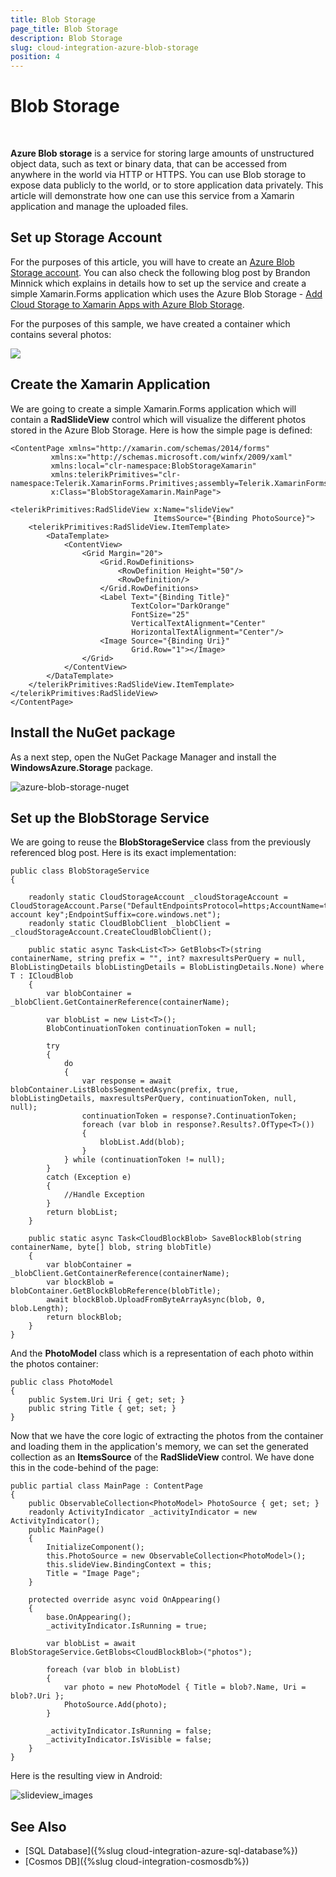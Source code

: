 ```yaml
---
title: Blob Storage
page_title: Blob Storage
description: Blob Storage
slug: cloud-integration-azure-blob-storage
position: 4
---
```


# Blob Storage

&nbsp;

**Azure Blob storage** is a service for storing large amounts of unstructured object data, such as text or binary data, that can be accessed from anywhere in the world via HTTP or HTTPS. You can use Blob storage to expose data publicly to the world, or to store application data privately. This article will demonstrate how one can use this service from a Xamarin application and manage the uploaded files.

## Set up Storage Account

For the purposes of this article, you will have to create an [Azure Blob Storage account](https://docs.microsoft.com/en-us/azure/storage/common/storage-create-storage-account). You can also check the following blog post by Brandon Minnick which explains in details how to set up the service and create a simple Xamarin.Forms application which uses the Azure Blob Storage - [Add Cloud Storage to Xamarin Apps with Azure Blob Storage](https://blog.xamarin.com/xamarin-plus-azure-blob-cloud-storage/).

For the purposes of this sample, we have created a container which contains several photos:

![](images/azure_blob_photos.png)

## Create the Xamarin Application

We are going to create a simple Xamarin.Forms application which will contain a **RadSlideView** control which will visualize the different photos stored in the Azure Blob Storage. Here is how the simple page is defined:

	<ContentPage xmlns="http://xamarin.com/schemas/2014/forms"
             xmlns:x="http://schemas.microsoft.com/winfx/2009/xaml"
             xmlns:local="clr-namespace:BlobStorageXamarin"
             xmlns:telerikPrimitives="clr-namespace:Telerik.XamarinForms.Primitives;assembly=Telerik.XamarinForms.Primitives"
             x:Class="BlobStorageXamarin.MainPage">

    <telerikPrimitives:RadSlideView x:Name="slideView" 
                                    ItemsSource="{Binding PhotoSource}">
        <telerikPrimitives:RadSlideView.ItemTemplate>
            <DataTemplate>
                <ContentView>
                    <Grid Margin="20">
                        <Grid.RowDefinitions>
                            <RowDefinition Height="50"/>
                            <RowDefinition/>
                        </Grid.RowDefinitions>
                        <Label Text="{Binding Title}" 
                               TextColor="DarkOrange" 
                               FontSize="25"
                               VerticalTextAlignment="Center"
                               HorizontalTextAlignment="Center"/>
                        <Image Source="{Binding Uri}" 
                               Grid.Row="1"></Image> 
                    </Grid>
                </ContentView>
            </DataTemplate>
        </telerikPrimitives:RadSlideView.ItemTemplate>
    </telerikPrimitives:RadSlideView>
	</ContentPage>


## Install the NuGet package

As a next step, open the NuGet Package Manager and install the **WindowsAzure.Storage** package.

![azure-blob-storage-nuget](images/nuget_windowsazure_storage.png)


## Set up the BlobStorage Service

We are going to reuse the **BlobStorageService** class from the previously referenced blog post. Here is its exact implementation:

	public class BlobStorageService
    {

        readonly static CloudStorageAccount _cloudStorageAccount = CloudStorageAccount.Parse("DefaultEndpointsProtocol=https;AccountName=telerikcloud;AccountKey="your account key";EndpointSuffix=core.windows.net");
        readonly static CloudBlobClient _blobClient = _cloudStorageAccount.CreateCloudBlobClient();

        public static async Task<List<T>> GetBlobs<T>(string containerName, string prefix = "", int? maxresultsPerQuery = null, BlobListingDetails blobListingDetails = BlobListingDetails.None) where T : ICloudBlob
        {
            var blobContainer = _blobClient.GetContainerReference(containerName);

            var blobList = new List<T>();
            BlobContinuationToken continuationToken = null;

            try
            {
                do
                {
                    var response = await blobContainer.ListBlobsSegmentedAsync(prefix, true, blobListingDetails, maxresultsPerQuery, continuationToken, null, null);
                    continuationToken = response?.ContinuationToken;
                    foreach (var blob in response?.Results?.OfType<T>())
                    {
                        blobList.Add(blob);
                    }
                } while (continuationToken != null);
            }
            catch (Exception e)
            {
                //Handle Exception
            }
            return blobList;
        }

        public static async Task<CloudBlockBlob> SaveBlockBlob(string containerName, byte[] blob, string blobTitle)
        {
            var blobContainer = _blobClient.GetContainerReference(containerName);
            var blockBlob = blobContainer.GetBlockBlobReference(blobTitle);
            await blockBlob.UploadFromByteArrayAsync(blob, 0, blob.Length);
            return blockBlob;
        }
    }

And the **PhotoModel** class which is a representation of each photo within the photos container:

	public class PhotoModel
    {
        public System.Uri Uri { get; set; }
        public string Title { get; set; }
    }

Now that we have the core logic of extracting the photos from the container and loading them in the application's memory, we can set the generated collection as an **ItemsSource** of the **RadSlideView** control. We have done this in the code-behind of the page:

	public partial class MainPage : ContentPage
	{
        public ObservableCollection<PhotoModel> PhotoSource { get; set; } 
        readonly ActivityIndicator _activityIndicator = new ActivityIndicator();
        public MainPage()
		{
            InitializeComponent();
            this.PhotoSource = new ObservableCollection<PhotoModel>();
            this.slideView.BindingContext = this;
            Title = "Image Page";
        }

        protected override async void OnAppearing()
        {
            base.OnAppearing();
            _activityIndicator.IsRunning = true;

            var blobList = await BlobStorageService.GetBlobs<CloudBlockBlob>("photos");

            foreach (var blob in blobList)
            {
                var photo = new PhotoModel { Title = blob?.Name, Uri = blob?.Uri };
                PhotoSource.Add(photo);
            }

            _activityIndicator.IsRunning = false;
            _activityIndicator.IsVisible = false;
        }
    }

Here is the resulting view in Android:

![slideview_images](images/slideview_images_blobstorage.png)


## See Also

* [SQL Database]({%slug cloud-integration-azure-sql-database%}) 
* [Cosmos DB]({%slug cloud-integration-cosmosdb%})